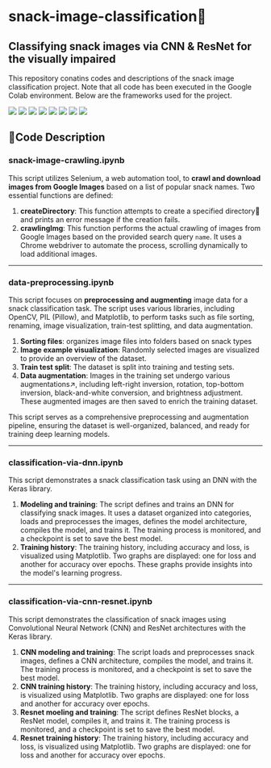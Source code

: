 # snack-image-classification🍪
## Classifying snack images via CNN & ResNet for the visually impaired 
This repository conatins codes and descriptions of the snack image classification project. Note that all code has been executed in the Google Colab environment. Below are the frameworks used for the project. 

<div align="left">
   <img src="https://img.shields.io/badge/Python-3776AB?style=flat-square&logo=Python&logoColor=white"/>
   <img src="https://img.shields.io/badge/Jupyter-F37626?style=flat-square&logo=Jupyter&logoColor=white"/>
   <img src="https://img.shields.io/badge/Selenium-43B02A?style=flat-square&logo=Selenium&logoColor=white"/>
   <img src="https://img.shields.io/badge/OpenCV-5C3EE8?style=flat-square&logo=OpenCV&logoColor=white"/>
   <img src="https://img.shields.io/badge/NumPy-013243?style=flat-square&logo=NumPy&logoColor=white"/>
   <img src="https://img.shields.io/badge/pandas-150458?style=flat-square&logo=pandas&logoColor=white"/>
   <img src="https://img.shields.io/badge/TensorFlow-FF6F00?style=flat-square&logo=TensorFlow&logoColor=white"/>
   <img src="https://img.shields.io/badge/Keras-D00000?style=flat-square&logo=Keras&logoColor=white"/>
</div>

## 📄Code Description
### snack-image-crawling.ipynb
This script utilizes Selenium, a web automation tool, to **crawl and download images from Google Images** based on a list of popular snack names.
Two essential functions are defined:
  1. **createDirectory**: This function attempts to create a specified directory📁 and prints an error message if the creation fails.
  2. **crawlingImg**: This function performs the actual crawling of images from Google Images based on the provided search query `name`. It uses a Chrome webdriver to automate the process, scrolling dynamically to load additional images.

-----

### data-preprocessing.ipynb
This script focuses on **preprocessing and augmenting** image data for a snack classification task. The script uses various libraries, including OpenCV, PIL (Pillow), and Matplotlib, to perform tasks such as file sorting, renaming, image visualization, train-test splitting, and data augmentation.
   1. **Sorting files**: organizes image files into folders based on snack types
   2. **Image example visualization**: Randomly selected images are visualized to provide an overview of the dataset.
   3. **Train test split**: The dataset is split into training and testing sets.
   4. **Data augmentation**: Images in the training set undergo various augmentations↗, including left-right inversion, rotation, top-bottom inversion, black-and-white conversion, and brightness adjustment. These augmented images are then saved to enrich the training dataset.

This script serves as a comprehensive preprocessing and augmentation pipeline, ensuring the dataset is well-organized, balanced, and ready for training deep learning models.

-----

### classification-via-dnn.ipynb
This script demonstrates a snack classification task using an DNN with the Keras library.
   1. **Modeling and training**: The script defines and trains an DNN for classifying snack images. It uses a dataset organized into categories, loads and preprocesses the images, defines the model architecture, compiles the model, and trains it. The training process is monitored, and a checkpoint is set to save the best model.
   2. **Training history**: The training history, including accuracy and loss, is visualized using Matplotlib. Two graphs are displayed: one for loss and another for accuracy over epochs. These graphs provide insights into the model's learning progress.

-----

### classification-via-cnn-resnet.ipynb
This script demonstrates the classification of snack images using Convolutional Neural Network (CNN) and ResNet architectures with the Keras library.
   1. **CNN modeling and training**: The script loads and preprocesses snack images, defines a CNN architecture, compiles the model, and trains it. The training process is monitored, and a checkpoint is set to save the best model.
   2. **CNN training history**: The training history, including accuracy and loss, is visualized using Matplotlib. Two graphs are displayed: one for loss and another for accuracy over epochs.
   3. **Resnet moeling and training**: The script defines ResNet blocks, a ResNet model, compiles it, and trains it. The training process is monitored, and a checkpoint is set to save the best model.
   4. **Resnet training history**: The training history, including accuracy and loss, is visualized using Matplotlib. Two graphs are displayed: one for loss and another for accuracy over epochs.
